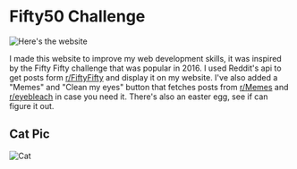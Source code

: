 # Fifty50 Challenge

![Here's the website](fifty50.vercel.app)

I made this website to improve my web development skills, it was inspired by the Fifty Fifty challenge that was popular in 2016. I used Reddit's api to get posts form <a href="https://www.reddit.com/r/FiftyFifty/" target="_blank">r/FiftyFifty</a> and display it on my website. I've also added a "Memes" and "Clean my eyes" button that fetches posts from <a href="https://www.reddit.com/r/memes/" target="_blank">r/Memes</a> and <a href="https://www.reddit.com/r/eyebleach/" target="_blank">r/eyebleach</a> in case you need it. There's also an easter egg, see if can figure it out.

## Cat Pic
![Cat](https://cdn.pixabay.com/photo/2017/02/20/18/03/cat-2083492_960_720.jpg)
